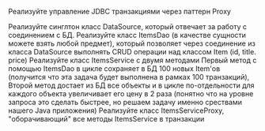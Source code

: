 Реализуйте управление JDBC транзакциями через паттерн Proxy

Реализуйте синглтон класс DataSource, который отвечает за работу с соединением с БД.
Реализуйте класс ItemsDao (в качестве сущности можете взять любой предмет), который позволяет через соединение из класса DataSource выполнять CRUD операции над классом Item (id, title. price)
Реализуйте класс ItemsService с двумя методами
Первый метод с помощью ItemsDao в цикле сохраняет в БД 100 новых Item'ов (получится что эта задача будет выполнена в рамках 100 транзакций),
Второй метод достает из БД все объекты и в цикле по-отдельности для каждого объекта увеличивает его цену в 2 раза (понятно что на уровне запроса это сделать быстрее, но решаем задачу именно срествами нашего Java приложения)
Реализуйте класс ItemsServiceProxy, "оборачивающий" все методы ItemsService в транзакции